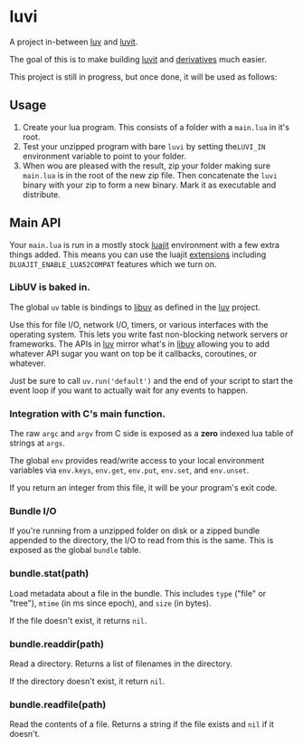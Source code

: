 luvi
====

A project in-between [luv][] and [luvit][].

The goal of this is to make building [luvit][] and [derivatives][] much easier.

This project is still in progress, but once done, it will be used as follows:

## Usage

 1. Create your lua program.  This consists of a folder with a `main.lua` in
    it's root.
 2. Test your unzipped program with bare `luvi` by setting the`LUVI_IN`
    environment variable to point to your folder.
 3. When wou are pleased with the result, zip your folder making sure `main.lua`
    is in the root of the new zip file.  Then concatenate the `luvi` binary with
    your zip to form a new binary.  Mark it as executable and distribute.

## Main API

Your `main.lua` is run in a mostly stock [luajit][] environment with a few extra
things added.  This means you can use the luajit [extensions][] including
`DLUAJIT_ENABLE_LUA52COMPAT` features which we turn on.

### LibUV is baked in.

The global `uv` table is bindings to [libuv][] as defined in the [luv][] project.

Use this for file I/O, network I/O, timers, or various interfaces with the
operating system.  This lets you write fast non-blocking network servers or
frameworks.  The APIs in [luv][] mirror what's in [libuv][] allowing you to add
whatever API sugar you want on top be it callbacks, coroutines, or whatever.

Just be sure to call `uv.run('default')` and the end of your script to start the
event loop if you want to actually wait for any events to happen.

### Integration with C's main function.

The raw `argc` and `argv` from C side is exposed as a **zero** indexed lua table
of strings at `args`.

The global `env` provides read/write access to your local environment variables
via `env.keys`, `env.get`, `env.put`, `env.set`, and `env.unset`.

If you return an integer from this file, it will be your program's exit code.

### Bundle I/O

If you're running from a unzipped folder on disk or a zipped bundle appended to
the directory, the I/O to read from this is the same.  This is exposed as the
global `bundle` table.

### bundle.stat(path)

Load metadata about a file in the bundle.  This includes `type` ("file" or
"tree"), `mtime` (in ms since epoch), and `size` (in bytes).

If the file doesn't exist, it returns `nil`.

### bundle.readdir(path)

Read a directory.  Returns a list of filenames in the directory.

If the directory doesn't exist, it return `nil`.

### bundle.readfile(path)

Read the contents of a file.  Returns a string if the file exists and `nil` if
it doesn't.

[extensions]: http://luajit.org/extensions.html
[luajit]: http://luajit.org/
[libuv]: https://github.com/joyent/libuv
[luv]: https://github.com/luvit/luv
[luvit]: https://luvit.io/
[derivatives]: http://virgoagent.com/

